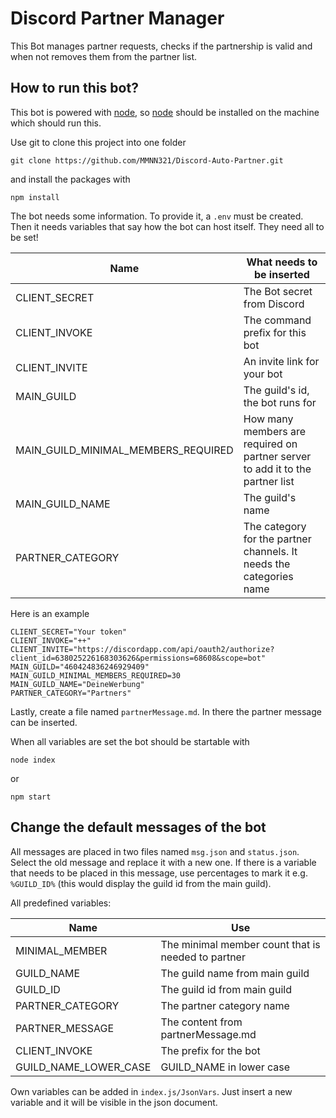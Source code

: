 # Discord Partner Manager

This Bot manages partner requests, checks if the partnership is valid and when not removes them from the partner list.

## How to run this bot?

This bot is powered with [node](https://nodejs.org/en/), so [node](https://nodejs.org/en/) should be installed on the machine which should run this.

Use git to clone this project into one folder
```
git clone https://github.com/MMNN321/Discord-Auto-Partner.git
```
and install the packages with
```
npm install
```

The bot needs some information. To provide it, a ``.env`` must be created.
Then it needs variables that say how the bot can host itself. They need all to be set!


| Name                                | What needs to be inserted                                                     |
| ----------------------------------- | ----------------------------------------------------------------------------- |
| CLIENT_SECRET                       | The Bot secret from Discord                                                   |
| CLIENT_INVOKE                       | The command prefix for this bot                                               |
| CLIENT_INVITE                       | An invite link for your bot                                                   |
| MAIN_GUILD                          | The guild's id, the bot runs for                                              |
| MAIN_GUILD_MINIMAL_MEMBERS_REQUIRED | How many members are required on partner server to add it to the partner list |
| MAIN_GUILD_NAME                     | The guild's name                                                              |
| PARTNER_CATEGORY                    | The category for the partner channels. It needs the categories name           |

Here is an example
```
CLIENT_SECRET="Your token"
CLIENT_INVOKE="++"
CLIENT_INVITE="https://discordapp.com/api/oauth2/authorize?client_id=638025226168303626&permissions=68608&scope=bot"
MAIN_GUILD="460424836246929409"
MAIN_GUILD_MINIMAL_MEMBERS_REQUIRED=30
MAIN_GUILD_NAME="DeineWerbung"
PARTNER_CATEGORY="Partners"
```

Lastly, create a file named ``partnerMessage.md``. In there the partner message can be inserted.

When all variables are set the bot should be startable with
```
node index
```
or
```
npm start
``` 

## Change the default messages of the bot
All messages are placed in two files named ``msg.json`` and ``status.json``. Select the old message and replace it with a new one. If there is a variable
that needs to be placed in this message, use percentages to mark it e.g. ``%GUILD_ID%`` (this would display the guild id from the main guild).

All predefined variables:

|Name  |Use  |
|---------|---------|
|MINIMAL_MEMBER     | The minimal member count that is needed to partner        |
|GUILD_NAME     | The guild name from main guild        |
|GUILD_ID     | The guild id from main guild        |
|PARTNER_CATEGORY     | The partner category name        |
|PARTNER_MESSAGE     | The content from partnerMessage.md        |
|CLIENT_INVOKE     | The prefix for the bot        |
|GUILD_NAME_LOWER_CASE     | GUILD_NAME in lower case        |

Own variables can be added in ``index.js/JsonVars``. Just insert a new variable and it will be visible in the json document.